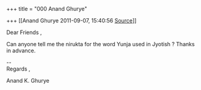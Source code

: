 +++
title = "000 Anand Ghurye"

+++
[[Anand Ghurye	2011-09-07, 15:40:56 [Source](https://groups.google.com/g/samskrita/c/Vbl2Yz5iA4E)]]



Dear Friends ,  
  
Can anyone tell me the nirukta for the word Yunja used in Jyotish ? Thanks in advance.  
  
--  
Regards ,  
  
Anand K. Ghurye  
  

